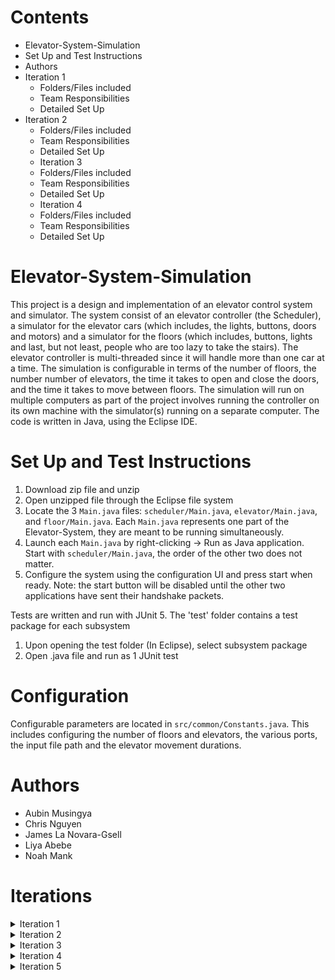 # Contents

- Elevator-System-Simulation
- Set Up and Test Instructions
- Authors
- Iteration 1
  - Folders/Files included
  - Team Responsibilities
  - Detailed Set Up
- Iteration 2
  - Folders/Files included
  - Team Responsibilities
  - Detailed Set Up
  - Iteration 3
  - Folders/Files included
  - Team Responsibilities
  - Detailed Set Up
  - Iteration 4
  - Folders/Files included
  - Team Responsibilities
  - Detailed Set Up

# Elevator-System-Simulation

This project is a design and implementation of an elevator control system and simulator. The system consist of an elevator controller (the Scheduler), a simulator for the elevator cars (which includes, the lights, buttons, doors and motors) and a simulator for the floors (which includes, buttons, lights and last, but not least, people who are too lazy to take the stairs). The elevator controller is multi-threaded since it will handle more than one car at a time. The simulation is configurable in terms of the number of floors, the number number of elevators, the time it takes to open and close the doors, and the time it takes to move between floors. The simulation will run on multiple computers as part of the project involves running the controller on its own machine with the simulator(s) running on a separate computer. The code is written in Java, using the Eclipse IDE.

# Set Up and Test Instructions

1.  Download zip file and unzip
2.  Open unzipped file through the Eclipse file system
3.  Locate the 3 `Main.java` files: `scheduler/Main.java`, `elevator/Main.java`, and `floor/Main.java`. Each `Main.java` represents one part of the Elevator-System, they are meant to be running simultaneously.
4.  Launch each `Main.java` by right-clicking -> Run as Java application. Start with `scheduler/Main.java`, the order of the other two does not matter.
5.  Configure the system using the configuration UI and press start when ready. Note: the start button will be disabled until the other two applications have sent their handshake packets.

Tests are written and run with JUnit 5. The 'test' folder contains a test package for each subsystem

1.  Upon opening the test folder (In Eclipse), select subsystem package
2.  Open .java file and run as 1 JUnit test

# Configuration

Configurable parameters are located in `src/common/Constants.java`. 
This includes configuring the number of floors and elevators, the various ports, the input file path and the elevator movement durations.

# Authors

- Aubin Musingya
- Chris Nguyen
- James La Novara-Gsell
- Liya Abebe
- Noah Mank

# Iterations

<details><summary>Iteration 1</summary>

# Iteration 1

## Folders/Files included

    * resources
        + input.txt

    * src
        - elevator
            + Direction.java
            + ElevatorSubsystem.java
            + Elevator.java
        - floor
            + FloorSubsystem.java
            + InputData.java
            + InputParser.java
        - main
            + Main.java
            + SystemBuilder
        - scheduler
            + Scheduler.java
            + Buffer.java
        - UML Diagrams - Iteration 1
            + UML-Class-Diagram-IT1 .png
            + UML-Class-Diagram-IT1 .violet
            + UML-Sequence-Diagram-IT1 .png
            + UML-Sequence-Diagram-IT1 .violet

    * test
        - elevator
            + ElevatorSubsystemTest.java
            + Elevator.java
        - floor
            + FloorSubsystemTest.java
            + InputDataTest.java
            + InputParserTest.java
        - scheduler
            + SchedulerTest.java
            + BufferTest.java

## Team Responsibilities

Aubin

- UML class diagram
- UML sequence diagram
- Updating README file

Chris

- Implementing ElevatorSubsystem class
- Writing ElevatorSubsystem test
- Implementing Elevator class

James

- Implementing InputParser class
- Writing InputParser test
- Integration testing

Liya

- Implementing FloorSubsystem class
- Writing FloorSubsystem Test

Noah

- Implementing Buffer class
- Writing Buffer test
- Implementing Scheduler class
- Writing Scheduler test

## Detailed Set Up

The three thread classes created are FloorSubsystem, Scheduler and ElevatorSystem. A template Buffer object class was created from which multiple buffer objects are created. The FloorSubsystem class reads input data from the provided file (input.txt) and puts each line of data into a buffer object shared with the Scheduler class. Following that, the Scheduler class gets the data from the shared buffer object and processes it. The Scheduler class will contain a buffer object for each elevatorSubsystem that exists. These buffer objects are shared with the ElevatorSubsystem. Once the data is processed, the scheduler will put elevator schedules into the corresponding buffer objects and notify the corresponding ElevatorSubsystem. Since each elevator will have its own subsystem, they will be instructed to move by the corresponding ElevatorSubsystem. The elevator will then be responsible for indicating which floors it leaves and which floors in arrives on.

</details>

<details><summary>Iteration 2</summary>

# Iteration 2

## Folders/Files included

    * resources
        + input.txt

    * src
        - elevator
            + Direction.java
            + Elevator.java
            + ElevatorEvent.java
            + ElevatorState.java
            + ElevatorSubsystem.java
        - floor
            + FloorSubsystem.java
            + InputData.java
            + InputParser.java
        - main
            + Main.java
        - scheduler
            + Scheduler.java
            + Buffer.java
            + SchedulerState.java

    * UML Diagrams - Iteration 1
        - UML-Class-Diagram-IT1 .png
        - UML-Class-Diagram-IT1 .violet
        - UML-Sequence-Diagram-IT1 .png
        - UML-Sequence-Diagram-IT1 .violet

    * test
        - elevator
            + ElevatorSubsystemTest.java
            + Elevator.java
        - floor
            + FloorSubsystemTest.java
            + InputDataTest.java
            + InputParserTest.java
        - scheduler
            + SchedulerTest.java
            + BufferTest.java

## Team Responsibilities

Aubin

- UML class diagram
- UML sequence diagram
- Converting elevator to state machine

Chris

- ElevatorState enums

James

- Converting scheduler to state machine
- State diagram

Liya

- ElevatorEvent.java and integrating buffers to this class
- Updating README file

Noah

- SchedulerState enums

## Detailed Set Up

In this iteration, state machines for the scheduler and elevator subsystems were added assuming that there is only one elevator. A state enum class was created for both Elevator and Scheduler classes. An Elevator Event class was also created which is passes from the elevators to the elevatorSubsystems when an elevator arrives at a floor. This object is then passed from the elevatorSubsystems to the scheduler then to the floorSubsystem where it is printed out.

</details>

<details><summary>Iteration 3</summary>

# Iteration 3

## Folders/Files included

    * resources
        + input.txt

    * src
        - common
            + Buffer.java
            + Constants.java
            + IBufferInput.java
            + IBufferOutput.java
        - elevator
            + Direction.java
            + Elevator.java
            + ElevatorCommand.java
            + ElevatorCommunicator.java
            + ElevatorEvent.java
            + ElevatorState.java
            + ElevatorSubsystem.java
            + Main.java
        - floor
            + FloorReceiver.java
            + FloorSubsystem.java
            + InputData.java
            + InputParser.java
            + Main.java
        - main
            + Main.java
            + SystemBuilder
        - scheduler
            + Main.java
            + ScheduledJob.java
            + Scheduler.java
            + SchedulerElevator.java
            + SchedulerMessage.java
            + SchedulerState.java

    * UML Diagrams
            + StateDiagram.mdj
            + StateDiagram.png
            + UML-Class-Diagram-IT1 .png
            + UML-Class-Diagram-IT1 .violet
            + UML-Class-Diagram-IT3 .png
            + UML-Class-Diagram-IT3 .violet
            + UML-Sequence-Diagram-IT1 .png
            + UML-Sequence-Diagram-IT1 .violet

    * test
        - elevator
            + ElevatorSubsystemTest.java
            + Elevator.java
        - floor
            + FloorSubsystemTest.java
            + InputDataTest.java
            + InputParserTest.java
        - scheduler
            + SchedulerTest.java
            + BufferTest.java

## Team Responsibilities

Aubin

- Updating InputData
- UML sequence diagram
- Writing ElevatorSubsystemTest

Chris

- Updating ElevatorSubsystem
- Implementing FloorReceiver
- Writing FloorReceiver test

James

- Updating Scheduler
- Writing statemachine tests for Scheduler
- Updating Statemachine diagram

Liya

- Implementing ElevatorCommunicator
- Updating README and UML diagram

Noah

- Implementing ElevatorCommand
- Implementing ElevatorEvent
- Updating FloorSubsystem

## Detailed Set Up

The floor, scheduler and elevator subsystems now communicate using UDP. The `floorSubsystem.java` class reads requests from the input.txt file and sends the requests (in the form of InputData bytes) to `FloorReceiver.java` which is at port 70. Then FloorReceiver changes the InputData into SchedulerMessage and puts it in an IBufferInput which can be accessed by the `Scheduler.java` class.

`Scheduler.java` schedules the request and puts an ElevatorCommand into a IBufferInput which can be accessed by `ElevatorCommunicator.java` class. This class then sends the ElevatorCommand it received to the respective `ElevatorSubsystem.java` class which is at (port 50 + elevatorId received in the command).

The ElevatorSubsystem moves its elevator according to the `ElevatorCommand` it received then sends an `ElevatorEvent` to the ElevatorCommunicator. The scheduler is notified that that the elevator has moved when the ElevatorCommunicator puts this ElevatorEvent in an IBufferOutput connected to the scheduler.

</details>

<details><summary>Iteration 4</summary>

# Iteration 4

## Folders/Files included

    * resources
        + input.txt

    * src
        - common
            + Buffer.java
            + Clock.java
            + Constants.java
            + IBufferInput.java
            + IBufferOutput.java
        - elevator
            + Direction.java
            + ElevatorCommand.java
            + ElevatorCommunicator.java
            + ElevatorDoor.java
            + ElevatorDoorCommand.java
            + ElevatorEvent.java
            + ElevatorMotor.java
            + ElevatorMoveCommand.java
            + ElevatorState.java
            + ElevatorSubsystem.java
            + Fault.java
            + Main.java
        - floor
            + FloorReceiver.java
            + FloorSubsystem.java
            + InputData.java
            + InputParser.java
            + Main.java
        - main
            + Main.java
            + SystemBuilder
        - scheduler
            + Main.java
            + ScheduledJob.java
            + Scheduler.java
            + SchedulerElevator.java
            + SchedulerMessage.java
            + SchedulerState.java
            + SystemSync.java

    * UML Diagrams
            + StateDiagram.mdj
            + StateDiagram.png
            + UML-Class-Diagram-IT1 .png
            + UML-Class-Diagram-IT1 .violet
            + UML-Class-Diagram-IT3 .png
            + UML-Class-Diagram-IT3 .violet
            + UML-Sequence-Diagram-IT1 .png
            + UML-Sequence-Diagram-IT1 .violet

    * test
        - elevator
            + ElevatorCommandTest.java
            + ElevatorDoorCommandTest.java
            + ElevatorDoorTest.java
            + ElevatorEventTest.java
            + ElevatorMotorTest.java
            + ElevatorMoveCommandTest.java
            + ElevatorSubsystemTest.java
            + Elevator.java
        - floor
            + FloorSubsystemTest.java
            + InputDataTest.java
            + InputParserTest.java
        - scheduler
            + BufferTest.java
            + SchedulerTest.java
            + SystemSyncTest.java

## Team Responsibilities

Aubin

- Updating ElevatorEvent
- UML Sequence and Class Diagram


Chris

- Implementing Clock
- Updating README file


James

- Implementing Clock
- Updating Input data
- Updating Constant
- Updating Statemachine diagram
- Updating Scheduler to handle faults
- Implementing ElevatorDoor to open and close

Liya

- Implementing SystemSync
- Updating ElevatorSunsystem

Noah

- Implementing ElevatorMotor
- Implementing ElevatorDoor
- Updating ElevatorCommand

## Detailed Set Up

The Elevator System now simulates real time and the floor, scheduler and elevator subsystems now detects and handles faults. The scheduler instantiates  a `SystemSync` which is utilized to synchronize all three subsystems. Before the `Clock` can starts, the `SystemSync` must wait until the elevator and floor subsystem send a message using UDP to notify it that they're ready to start.
Once both ready messages have been received, the `SystemSync` will start the Clock and the `FloorSubsystem` can begin reading requests from the input.txt file. The last parameter in a request will determine the fault type. Parameter value of 1 will have no fault, 2 will has a transient fault and 3 will be a permanent fault. The `FloorSubsystem` sends the requests in the form of `InputData` 
to the `FloorReceiver` on port 70.

The `InputData` is then turned into a `ScheduleMessage` and placed into an IBufferInput where the `Scheduler` can access it. The `Scheduler` creates a `ScheduledJob` and assigns it to an appropriate elevator by creating an `ElevatorMoveCommand` and putting it into a buffer where the `ElevatorCommunicator` can access it. The `ElevatorCommunicator` will then 
send this command to the appropriate `ElevatorSubsystem` on its distinct port.

The `ElevatorSubsystem` determines if the command is an `ElevatorMoveCommand` or an `ElevatorDoorCommand`. If the command contains a parameter indicating it has a permanent fault, the `ElevatorSubsystem` will set its state to `DISABLED`. In the case of a `ElevatorMoveCommand`, the `ElevatorMotor` will move the elevator 
1 floor in real time in the appropriate direction if it does not contain a fault. Whereas a transient fault will delay the elevator in the time required to overcome a transient fault and move one floor. In the case of a `ElevatorDoorCommand`, the `ElevatorDoor` will wait the appropriate time to open/close doors if there is no fault. If there is a transient fault, the elevator will wait until the 
transient fault has been overcome and the time required to open/close the doors. Once the command has been processed, a `ElevatorEvent` is created and sent to the `ElevatorCommunicator` to notify the `Scheduler` that the elevator has processed the task. If a permanent fault occurs to an elevator with `ScheduledJob`s, the jobs are then reassigned and the elevator is removed to prevent scheduling jobs 
to an out of service elevator.


</details>

<details><summary>Iteration 5</summary>

# Iteration 5

## Folders/Files included

    * resources
        + input.txt

    * src
        - common
            + Buffer.java
            + Clock.java
            + Constants.java
            + IBufferInput.java
            + IBufferOutput.java
        - elevator
            + Direction.java
            + ElevatorCommand.java
            + ElevatorCommunicator.java
            + ElevatorDoor.java
            + ElevatorDoorCommand.java
            + ElevatorEvent.java
            + ElevatorMotor.java
            + ElevatorMoveCommand.java
            + ElevatorState.java
            + ElevatorSubsystem.java
            + Fault.java
            + Main.java
        - floor
            + FloorReceiver.java
            + FloorSubsystem.java
            + InputData.java
            + InputParser.java
            + Main.java
        - main
            + Main.java
            + SystemBuilder
        - scheduler
            + Main.java
            + ScheduledJob.java
            + Scheduler.java
            + SchedulerElevator.java
            + SchedulerMessage.java
            + SchedulerState.java
            + SystemSync.java

    * UML Diagrams
            + StateDiagram.mdj
            + StateDiagram.png
            + UML-Class-Diagram-IT1 .png
            + UML-Class-Diagram-IT1 .violet
            + UML-Class-Diagram-IT3 .png
            + UML-Class-Diagram-IT3 .violet
            + UML-Sequence-Diagram-IT1 .png
            + UML-Sequence-Diagram-IT1 .violet

    * test
        - elevator
            + ElevatorCommandTest.java
            + ElevatorDoorCommandTest.java
            + ElevatorDoorTest.java
            + ElevatorEventTest.java
            + ElevatorMotorTest.java
            + ElevatorMoveCommandTest.java
            + ElevatorSubsystemTest.java
            + Elevator.java
        - floor
            + FloorSubsystemTest.java
            + InputDataTest.java
            + InputParserTest.java
        - scheduler
            + BufferTest.java
            + SchedulerTest.java
            + SystemSyncTest.java

## Team Responsibilities

Aubin

- 


Chris

- 


James

- Modify ElevatorSubsystem to set a door event flag on outgoing ElevatorEvents
- Create SchedulerReceiver to receive ElevatorEvents sent from the scheduler application to the floor application
- Modify ElevatorEventReceiver to forward ElevatorEvents with (door flag == true) to SchedulerReceiver
- ConfigurationFrame start button is disabled until handshakes received
- Wait for UIs to build before starting the simulation
- Update statemachine diagram
- Modify Scheduler and ElevatorSubsystem to pass serviceDirection to FloorFrame

Liya

- 

Noah

- Add boolean flag isDoorEvent to ElevatorEvent
- Modify sync() in Clock to return RunTimeConfig
- Split up ElevatorDoor wait timers
- Construct ElevatorFrame GUI

## Detailed Set Up

The Elevator System now simulates real time and the floor, scheduler and elevator subsystems now detects and handles faults. To emulate a real elevator system, the values currently set in `Constants` represent the calculated values from Iteration 0 (`DOOR_TIME`, `MOVING_TIME`, `LOADING_TIME`). 

When run, the scheduler instantiates  a `SystemSync` which is utilized to synchronize all three subsystems. Before the `Clock` can start, the `SystemSync` must wait until the elevator and floor subsystem send a message using UDP to notify it that they're ready to start.
Once both ready messages have been received, the `SystemSync` will start the Clock and the `FloorSubsystem` can begin reading requests from the input.txt file. The last parameter in a request will determine the fault type. Parameter value of 0 will have no fault, 1 will has a transient fault and 2 will be a permanent fault. The `FloorSubsystem` sends the requests in the form of `InputData` 
to the `FloorReceiver` on port 70.

The `InputData` is then turned into a `ScheduleMessage` and placed into an IBufferInput where the `Scheduler` can access it. The `Scheduler` creates a `ScheduledJob` and assigns it to an appropriate elevator by creating an `ElevatorMoveCommand` and putting it into a buffer where the `ElevatorCommunicator` can access it. The `ElevatorCommunicator` will then 
send this command to the appropriate `ElevatorSubsystem` on its distinct port.

The `ElevatorSubsystem` determines if the command is an `ElevatorMoveCommand` or an `ElevatorDoorCommand`. If the command contains a parameter indicating it has a permanent fault, the `ElevatorSubsystem` will set its state to `DISABLED`. In the case of a `ElevatorMoveCommand`, the `ElevatorMotor` will move the elevator 
1 floor in real time in the appropriate direction if it does not contain a fault. Whereas a transient fault will delay the elevator in the time required to overcome a transient fault and move one floor. In the case of a `ElevatorDoorCommand`, the `ElevatorDoor` will wait the appropriate time to open/close doors if there is no fault. If there is a transient fault, the elevator will wait until the 
transient fault has been overcome and the time required to open/close the doors. Once the command has been processed, a `ElevatorEvent` is created and sent to the `ElevatorCommunicator` to notify the `Scheduler` that the elevator has processed the task. If a permanent fault occurs to an elevator with `ScheduledJob`s, the jobs are then reassigned and the elevator is removed to prevent scheduling jobs 
to an out of service elevator.


</details>
